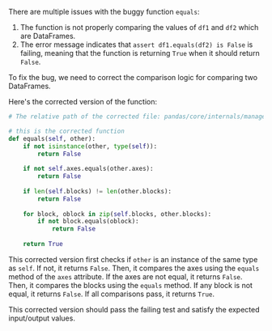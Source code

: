There are multiple issues with the buggy function `equals`:

1. The function is not properly comparing the values of `df1` and `df2` which are DataFrames.
2. The error message indicates that `assert df1.equals(df2) is False` is failing, meaning that the function is returning `True` when it should return `False`.

To fix the bug, we need to correct the comparison logic for comparing two DataFrames.

Here's the corrected version of the function:

```python
# The relative path of the corrected file: pandas/core/internals/managers.py

# this is the corrected function
def equals(self, other):
    if not isinstance(other, type(self)):
        return False
    
    if not self.axes.equals(other.axes):
        return False
    
    if len(self.blocks) != len(other.blocks):
        return False
    
    for block, oblock in zip(self.blocks, other.blocks):
        if not block.equals(oblock):
            return False
        
    return True
```

This corrected version first checks if `other` is an instance of the same type as `self`. If not, it returns `False`. Then, it compares the axes using the `equals` method of the `axes` attribute. If the axes are not equal, it returns `False`. Then, it compares the blocks using the `equals` method. If any block is not equal, it returns `False`. If all comparisons pass, it returns `True`.

This corrected version should pass the failing test and satisfy the expected input/output values.